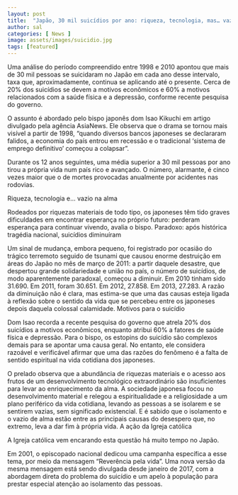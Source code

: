 ```yaml
---
layout: post
title:  "Japão, 30 mil suicídios por ano: riqueza, tecnologia, mas… vazio na alma"
author: sal
categories: [ News ]
image: assets/images/suicidio.jpg
tags: [featured]
---
```

Uma análise do período compreendido entre 1998 e 2010 apontou que mais de 30 mil pessoas se suicidaram no Japão em cada ano desse intervalo, taxa que, aproximadamente, continua se aplicando até o presente. Cerca de 20% dos suicídios se devem a motivos econômicos e 60% a motivos relacionados com a saúde física e a depressão, conforme recente pesquisa do governo.

O assunto é abordado pelo bispo japonês dom Isao Kikuchi em artigo divulgado pela agência AsiaNews. Ele observa que o drama se tornou mais visível a partir de 1998, “quando diversos bancos japoneses se declararam falidos, a economia do país entrou em recessão e o tradicional ‘sistema de emprego definitivo’ começou a colapsar”.

Durante os 12 anos seguintes, uma média superior a 30 mil pessoas por ano tirou a própria vida num país rico e avançado. O número, alarmante, é cinco vezes maior que o de mortes provocadas anualmente por acidentes nas rodovias.

<script async src="https://pagead2.googlesyndication.com/pagead/js/adsbygoogle.js"></script>
<!-- Informat -->
<ins class="adsbygoogle"
     style="display:block"
     data-ad-client="ca-pub-2838251107855362"
     data-ad-slot="2327980059"
     data-ad-format="auto"
     data-full-width-responsive="true"></ins>
<script>
(adsbygoogle = window.adsbygoogle || []).push({});
</script>

Riqueza, tecnologia e… vazio na alma

Rodeados por riquezas materiais de todo tipo, os japoneses têm tido graves dificuldades em encontrar esperança no próprio futuro: perderam esperança para continuar vivendo, avalia o bispo.
Paradoxo: após histórica tragédia nacional, suicídios diminuíram

Um sinal de mudança, embora pequeno, foi registrado por ocasião do trágico terremoto seguido de tsunami que causou enorme destruição em áreas do Japão no mês de março de 2011: a partir daquele desastre, que despertou grande solidariedade e união no país, o número de suicídios, de modo aparentemente paradoxal, começou a diminuir. Em 2010 tinham sido 31.690. Em 2011, foram 30.651. Em 2012, 27.858. Em 2013, 27.283. A razão da diminuição não é clara, mas estima-se que uma das causas esteja ligada à reflexão sobre o sentido da vida que se percebeu entre os japoneses depois daquela colossal calamidade.
Motivos para o suicídio

Dom Isao recorda a recente pesquisa do governo que atrela 20% dos suicídios a motivos econômicos, enquanto atribui 60% a fatores de saúde física e depressão. Para o bispo, os estopins do suicídio são complexos demais para se apontar uma causa geral. No entanto, ele considera razoável e verificável afirmar que uma das razões do fenômeno é a falta de sentido espiritual na vida cotidiana dos japoneses.

O prelado observa que a abundância de riquezas materiais e o acesso aos frutos de um desenvolvimento tecnológico extraordinário são insuficientes para levar ao enriquecimento da alma. A sociedade japonesa focou no desenvolvimento material e relegou a espiritualidade e a religiosidade a um plano periférico da vida cotidiana, levando as pessoas a se isolarem e se sentirem vazias, sem significado existencial. E é sabido que o isolamento e o vazio de alma estão entre as principais causas do desespero que, no extremo, leva a dar fim à própria vida.
A ação da Igreja católica

A Igreja católica vem encarando esta questão há muito tempo no Japão.

Em 2001, o episcopado nacional dedicou uma campanha específica a esse tema, por meio da mensagem “Reverência pela vida”. Uma nova versão da mesma mensagem está sendo divulgada desde janeiro de 2017, com a abordagem direta do problema do suicídio e um apelo à população para prestar especial atenção ao isolamento das pessoas.
<div id="46254-28"><script src="//ads.themoneytizer.com/s/gen.js?type=28"></script><script src="//ads.themoneytizer.com/s/requestform.js?siteId=46254&formatId=28"></script></div>
